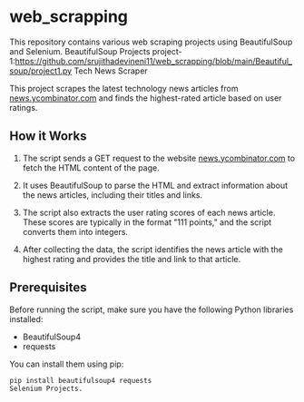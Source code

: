 # web_scrapping
This repository contains various web scraping projects using BeautifulSoup and Selenium.
BeautifulSoup Projects
project-1:https://github.com/srujithadevineni11/web_scrapping/blob/main/Beautiful_soup/project1.py  Tech News Scraper

This project scrapes the latest technology news articles from [news.ycombinator.com](https://news.ycombinator.com/) and finds the highest-rated article based on user ratings.

## How it Works

1. The script sends a GET request to the website [news.ycombinator.com](https://news.ycombinator.com/) to fetch the HTML content of the page.

2. It uses BeautifulSoup to parse the HTML and extract information about the news articles, including their titles and links.

3. The script also extracts the user rating scores of each news article. These scores are typically in the format "111 points," and the script converts them into integers.

4. After collecting the data, the script identifies the news article with the highest rating and provides the title and link to that article.

## Prerequisites

Before running the script, make sure you have the following Python libraries installed:

- BeautifulSoup4
- requests

You can install them using pip:

```bash
pip install beautifulsoup4 requests
Selenium Projects.

